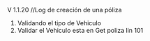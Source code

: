 V 1.1.20  //Log de  creación de una póliza

1. Validando el tipo de Vehiculo
2. Validar el Vehiculo esta en Get poliza lin 101